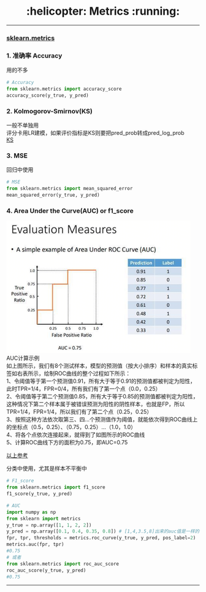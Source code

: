 <h1 align = "center">:helicopter: Metrics :running:</h1>

---

### [sklearn.metrics][11]

### 1. 准确率 Accuracy

用的不多<br>
```python
# Accuracy
from sklearn.metrics import accuracy_score
accuracy_score(y_true, y_pred)
```

### 2. Kolmogorov-Smirnov(KS)

一般不单独用<br>
评分卡用LR建模，如果评价指标是KS则要把pred_prob转成pred_log_prob<br>
[KS](https://www.cnblogs.com/bergus/p/shu-ju-wa-jue-shu-yu-jie-xi.html)

### 3. MSE

回归中使用
```python
# MSE
from sklearn.metrics import mean_squared_error
mean_squared_error(y_true, y_pred)
```

### 4. Area Under the Curve(AUC) or f1_score

![](auc_calc.png)<br>
AUC计算示例<br>
如上图所示，我们有8个测试样本，模型的预测值（按大小排序）和样本的真实标签如右表所示，绘制ROC曲线的整个过程如下所示：<br>
1、令阈值等于第一个预测值0.91，所有大于等于0.91的预测值都被判定为阳性，此时TPR=1/4，FPR=0/4，所有我们有了第一个点（0.0，0.25）<br>
2、令阈值等于第二个预测值0.85，所有大于等于0.85的预测值都被判定为阳性，这种情况下第二个样本属于被错误预测为阳性的阴性样本，也就是FP，所以TPR=1/4，FPR=1/4，所以我们有了第二个点（0.25，0.25）<br>
3、按照这种方法依次取第三、四...个预测值作为阈值，就能依次得到ROC曲线上的坐标点（0.5，0.25）、（0.75，0.25）...（1.0，1.0）<br>
4、将各个点依次连接起来，就得到了如图所示的ROC曲线<br>
5、计算ROC曲线下方的面积为0.75，即AUC=0.75<br>

[以上参考](https://baijiahao.baidu.com/s?id=1597939133517926460&wfr=spider&for=pc)

分类中使用，尤其是样本不平衡中
```python
# F1_score
from sklearn.metrics import f1_score
f1_score(y_true, y_pred)
```
```python
# AUC
import numpy as np
from sklearn import metrics
y_true = np.array([1, 1, 2, 2])
y_pred = np.array([0.1, 0.4, 0.35, 0.8]) # [1,4,3.5,8]出来的auc值是一样的
fpr, tpr, thresholds = metrics.roc_curve(y_true, y_pred, pos_label=2)
metrics.auc(fpr, tpr)
#0.75
# 或者
from sklearn.metrics import roc_auc_score
roc_auc_score(y_true, y_pred)
#0.75
```

---

 [0]: https://github.com/benhamner/Metrics/tree/master/Python
 [1]: http://img.blog.csdn.net/20150924153157802
 [2]: http://third.datacastle.cn/pkbigdata/master.other.img/7372d308-8d38-4e45-8ab7-ffab7763096a.png
 [3]: https://github.com/Jie-Yuan/DataMining/raw/master/7_Metrics/Pictures/11.png
 [11]: http://scikit-learn.org/stable/modules/model_evaluation.html#common-cases-predefined-values
 [12]: http://www.cnblogs.com/harvey888/p/6964741.html
 [13]: https://img-blog.csdn.net/20171012171557401?watermark/2/text/aHR0cDovL2Jsb2cuY3Nkbi5uZXQvdTAxMzQyMTYyOQ==/font/5a6L5L2T/fontsize/400/fill/I0JBQkFCMA==/dissolve/70/gravity/SouthEast
 [14]: https://www.cnblogs.com/bergus/p/shu-ju-wa-jue-shu-yu-jie-xi.html
 [15]: https://mp.weixin.qq.com/s?__biz=MzI1MzY0MzE4Mg==&mid=2247483981&idx=1&sn=f347a44a7b41693bc923de91d159dbf3&chksm=e9d0128cdea79b9a5628e932f614a681867d76307a90a0db67e8195c0b855e6a5160528a72d0&scene=0#rd
